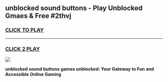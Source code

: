
## unblocked sound buttons - Play Unblocked Gmaes & Free #2thvj
<h3>
<a href="https://news.freeplayer.one?title=unblocked_sound_buttons&ref=03M">CLICK TO PLAY</a></h3>
<hr>

<h3>
<a href="https://news.freeplayer.one?title=unblocked_sound_buttons&ref=03M">CLICK 2 PLAY</a>
  
</h3>

<a href="https://news.freeplayer.one?title=unblocked_sound_buttons&ref=03M"><img src="https://clearcache.store/games.png"></a>


**unblocked sound buttons games unblocked: Your Gateway to Fun and Accessible Online Gaming**
